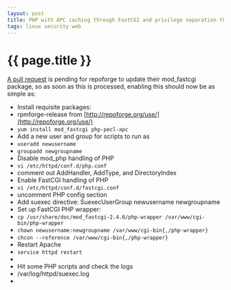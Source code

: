 ```yaml
---
layout: post
title: PHP with APC caching through FastCGI and privilege separation through SuExec running under SELinux on RHEL 5
tags: linux security web
---
```


# {{ page.title }}

[A pull request](https://github.com/repoforge/rpms/pull/165) is pending for repoforge to update their mod_fastcgi package, so as soon as this is processed, enabling this should now be as simple as:

 * Install requisite packages:
  * rpmforge-release from [http://repoforge.org/use/](http://repoforge.org/use/)
  * `yum install mod_fastcgi php-pecl-apc`
 * Add a new user and group for scripts to run as
  * `useradd newusername`
  * `groupadd newgroupname`
 * Disable mod_php handling of PHP
  * `vi /etc/httpd/conf.d/php.conf`
  * comment out AddHandler, AddType, and DirectoryIndex
 * Enable FastCGI handling of PHP
  * `vi /etc/httpd/conf.d/fastcgi.conf`
  * uncomment PHP config section
  * Add suexec directive: SuexecUserGroup newusername newgroupname
 * Set up FastCGI PHP wrapper:
  * `cp /usr/share/doc/mod_fastcgi-2.4.6/php-wrapper /var/www/cgi-bin/php-wrapper`
  * `chown newusername:newgroupname /var/www/cgi-bin{,/php-wrapper}`
  * `chcon --reference /var/www/cgi-bin{,/php-wrapper}`
 * Restart Apache
  * `service httpd restart`
  *
 * Hit some PHP scripts and check the logs
  * /var/log/httpd/suexec.log
  *
